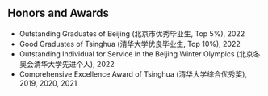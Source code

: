 ## Honors and Awards

- Outstanding Graduates of Beijing (北京市优秀毕业生, Top 5%), 2022
- Good Graduates of Tsinghua (清华大学优良毕业生, Top 10%), 2022
- Outstanding Individual for Service in the Beijing Winter Olympics (北京冬奥会清华大学先进个人), 2022
- Comprehensive Excellence Award of Tsinghua (清华大学综合优秀奖), 2019, 2020, 2021